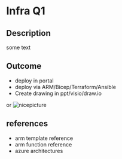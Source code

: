 # Infra Q1

## Description

some text

## Outcome
- deploy in portal
- deploy via ARM/Bicep/Terraform/Ansible
- Create drawing in ppt/visio/draw.io

or ![nicepicture]()

## references
- arm template reference
- arm function reference
- azure architectures
